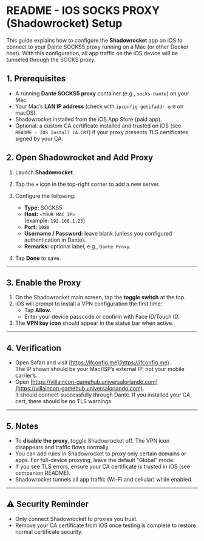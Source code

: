 # README - IOS SOCKS PROXY (Shadowrocket) Setup

This guide explains how to configure the **Shadowrocket** app on iOS to connect to your Dante SOCKS5 proxy running on 
a Mac (or other Docker host). With this configuration, all app traffic on the iOS device will be tunneled through the 
SOCKS proxy.

## 1. Prerequisites
- A running **Dante SOCKS5 proxy** container (e.g., `socks-dante`) on your Mac.
- Your Mac’s **LAN IP address** (check with `ipconfig getifaddr en0` on macOS).
- Shadowrocket installed from the iOS App Store (paid app).
- Optional: a custom CA certificate installed and trusted on iOS (see `README - IOS Install CA.CRT`) if your proxy 
  presents TLS certificates signed by your CA.

## 2. Open Shadowrocket and Add Proxy
1. Launch **Shadowrocket**.
2. Tap the **`+`** icon in the top-right corner to add a new server.
3. Configure the following:
    - **Type:** SOCKS5
    - **Host:** `<YOUR_MAC_IP>`  
      (example: `192.168.1.25`)
    - **Port:** `1080`
    - **Username / Password:** leave blank (unless you configured authentication in Dante).
    - **Remarks:** optional label, e.g., `Dante Proxy`.

4. Tap **Done** to save.

---

## 3. Enable the Proxy
1. On the Shadowrocket main screen, tap the **toggle switch** at the top.
2. iOS will prompt to install a VPN configuration the first time:
    - Tap **Allow**.
    - Enter your device passcode or confirm with Face ID/Touch ID.
3. The **VPN key icon** should appear in the status bar when active.

---

## 4. Verification
- Open Safari and visit [https://ifconfig.me](https://ifconfig.me).  
  The IP shown should be your Mac/ISP’s external IP, not your mobile carrier’s.
- Open [https://villaincon-gamehub.universalorlando.com](https://villaincon-gamehub.universalorlando.com).  
  It should connect successfully through Dante. If you installed your CA cert, there should be no TLS warnings.

---

## 5. Notes
- To **disable the proxy**, toggle Shadowrocket off. The VPN icon disappears and traffic flows normally.
- You can add rules in Shadowrocket to proxy only certain domains or apps. For full-device proxying, leave the default 
  “Global” mode.
- If you see TLS errors, ensure your CA certificate is trusted in iOS (see companion README).
- Shadowrocket tunnels all app traffic (Wi-Fi and cellular) while enabled.

---

## ⚠️ Security Reminder
- Only connect Shadowrocket to proxies you trust.
- Remove your CA certificate from iOS once testing is complete to restore normal certificate security.